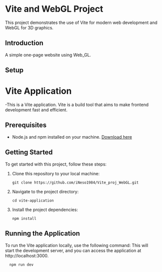 # Vite and WebGL Project

This project demonstrates the use of Vite for modern web development and WebGL for 3D graphics.


## Introduction

A simple one-page website using Web_GL.

## Setup

# Vite Application

 -This is a Vite application. Vite is a build tool that aims to make frontend development fast and efficient.

## Prerequisites

- Node.js and npm installed on your machine. [Download here](https://nodejs.org/)

## Getting Started

To get started with this project, follow these steps:

1. Clone this repository to your local machine:

   ```
   git clone https://github.com/iNeso1984/Vite_proj_WebGL.git

2. Navigate to the project directory:
   ```
   cd vite-application
4. Install the project dependencies:
   ```
   npm install
   
## Running the Application

To run the Vite application locally, use the following command:
This will start the development server, and you can access the
application at http://localhost:3000.
  
 ```
   npm run dev












